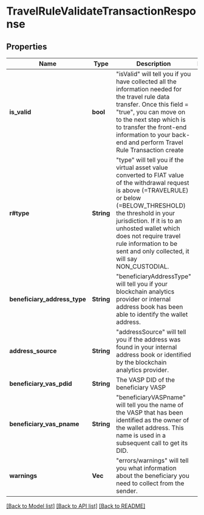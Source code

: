 # TravelRuleValidateTransactionResponse

## Properties

Name | Type | Description | Notes
------------ | ------------- | ------------- | -------------
**is_valid** | **bool** | \"isValid\" will tell you if you have collected all the information needed for the travel rule data transfer. Once this field = \"true\", you can move on to the next step which is to transfer the front-end information to your back-end and perform Travel Rule Transaction create | 
**r#type** | **String** | \"type\" will tell you if the virtual asset value converted to FIAT value of the withdrawal request is above (=TRAVELRULE) or below (=BELOW_THRESHOLD) the threshold in your jurisdiction. If it is to an unhosted wallet which does not require travel rule information to be sent and only collected, it will say NON_CUSTODIAL. | 
**beneficiary_address_type** | **String** | \"beneficiaryAddressType\" will tell you if your blockchain analytics provider or internal address book has been able to identify the wallet address. | 
**address_source** | **String** | \"addressSource\" will tell you if the address was found in your internal address book or identified by the blockchain analytics provider. | 
**beneficiary_vas_pdid** | **String** | The VASP DID of the beneficiary VASP | 
**beneficiary_vas_pname** | **String** | \"beneficiaryVASPname\" will tell you the name of the VASP that has been identified as the owner of the wallet address. This name is used in a subsequent call to get its DID. | 
**warnings** | **Vec<String>** | \"errors/warnings\" will tell you what information about the beneficiary you need to collect from the sender. | 

[[Back to Model list]](../README.md#documentation-for-models) [[Back to API list]](../README.md#documentation-for-api-endpoints) [[Back to README]](../README.md)


